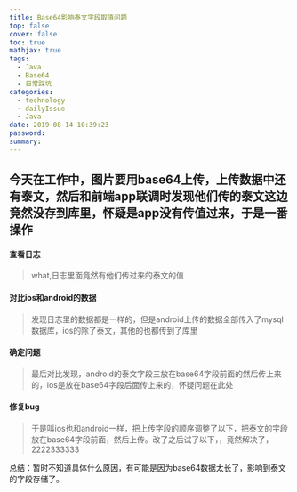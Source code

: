 ```yaml
---
title: Base64影响泰文字段取值问题
top: false
cover: false
toc: true
mathjax: true
tags: 
  - Java 
  - Base64 
  - 日常踩坑
categories:
  - technology
  - dailyIssue
  - Java
date: 2019-08-14 10:39:23
password:
summary:
---
```


## 今天在工作中，图片要用base64上传，上传数据中还有泰文，然后和前端app联调时发现他们传的泰文这边竟然没存到库里，怀疑是app没有传值过来，于是一番操作

#### 查看日志

>what,日志里面竟然有他们传过来的泰文的值

#### 对比ios和android的数据

>发现日志里的数据都是一样的，但是android上传的数据全部传入了mysql数据库，ios的除了泰文，其他的也都传到了库里

#### 确定问题

>最后对比发现，android的泰文字段三放在base64字段前面的然后传上来的，ios是放在base64字段后面传上来的，怀疑问题在此处

#### 修复bug

>于是叫ios也和android一样，把上传字段的顺序调整了以下，把泰文的字段放在base64字段前面，然后上传。改了之后试了以下，，竟然解决了，2222333333

总结：暂时不知道具体什么原因，有可能是因为base64数据太长了，影响到泰文的字段存储了。
